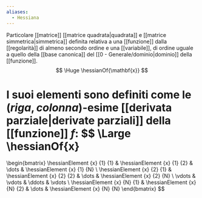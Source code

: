 ```yaml
---
aliases:
  - Hessiana
---
```

Particolare [[matrice]] [[matrice quadrata|quadrata]] e [[matrice simmetrica|simmetrica]] definita relativa a una [[funzione]] dalla [[regolarità]] di almeno secondo ordine e una [[variabile]], di ordine uguale a quello della [[base canonica]] del [[0 - Generale/dominio|dominio]] della [[funzione]].
$$
\Huge
\hessianOf{\mathbf{x}}
$$

I suoi elementi sono definiti come le $(riga,colonna)$-esime [[derivata parziale|derivate parziali]] della [[funzione]] $f$:
$$
\Large
\hessianOf{x}
=
\begin{bmatrix}
	\hessianElement
		{x}
		{1}
		{1} &
	\hessianElement
		{x}
		{1}
		{2} &
	\dots &
	\hessianElement
		{x}
		{1}
		{N} \\
	\hessianElement
		{x}
		{2}
		{1} &
	\hessianElement
		{x}
		{2}
		{2} &
	\dots &
	\hessianElement
		{x}
		{2}
		{N} \\
	\vdots &
	\vdots &
	\ddots &
	\vdots \\
	\hessianElement
		{x}
		{N}
		{1} &
	\hessianElement
		{x}
		{N}
		{2} &
	\dots &
	\hessianElement
		{x}
		{N}
		{N}
\end{bmatrix}
$$
